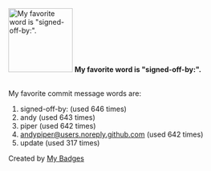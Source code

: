 <img src="https://my-badges.github.io/my-badges/favorite-word.png" alt="My favorite word is &quot;signed-off-by:&quot;." title="My favorite word is &quot;signed-off-by:&quot;." width="128">
<strong>My favorite word is &quot;signed-off-by:&quot;.</strong>
<br><br>

My favorite commit message words are:

1. signed-off-by: (used 646 times)
2. andy (used 643 times)
3. piper (used 642 times)
4. <andypiper@users.noreply.github.com> (used 642 times)
5. update (used 317 times)


Created by <a href="https://github.com/my-badges/my-badges">My Badges</a>